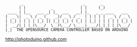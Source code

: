            _                          _       _             
          | |           _            | |     (_)            
     ____ | |__   ___ _| |_  ___   __| |_   _ _ ____   ___  
    |  _ \|  _ \ / _ (_   _)/ _ \ / _  | | | | |  _ \ / _ \ 
    | |_| | | | | |_| || |_| |_| ( (_| | |_| | | | | | |_| |
    |  __/|_| |_|\___/  \__)\___/ \____|____/|_|_| |_|\___/ 
    |_|  THE OPENSOURCE CAMERA CONTROLLER BASED ON ARDUINO                                                         


http://photoduino.github.com
